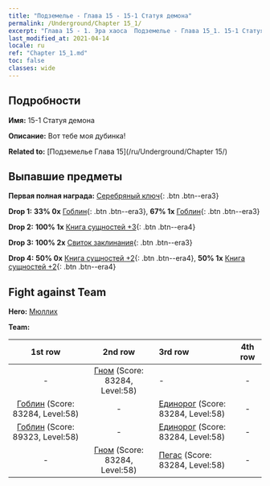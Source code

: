 ```yaml
---
title: "Подземелье - Глава 15 - 15-1 Статуя демона"
permalink: /Underground/Chapter 15_1/
excerpt: "Глава 15 - 1. Эра хаоса  Подземелье - Глава 15_1. 15-1 Статуя демона"
last_modified_at: 2021-04-14
locale: ru
ref: "Chapter 15_1.md"
toc: false
classes: wide
---
```


## Подробности

 **Имя:** 15-1 Статуя демона

 **Описание:** Вот тебе моя дубинка!

 **Related to:** [Подземелье Глава 15](/ru/Underground/Chapter 15/)

## Выпавшие предметы

 **Первая полная награда:** [Серебряный ключ](/ru/Items/con_693/){: .btn .btn--era3}

 **Drop 1:** **33% 0x** [Гоблин](/ru/Items/unt_217/){: .btn .btn--era3}, **67% 1x** [Гоблин](/ru/Items/unt_217/){: .btn .btn--era3}

 **Drop 2:** **100% 1x** [Книга сущностей +3](/ru/Items/mat_60/){: .btn .btn--era4}

 **Drop 3:** **100% 2x** [Свиток заклинания](/ru/Items/con_694/){: .btn .btn--era3}

 **Drop 4:** **50% 0x** [Книга сущностей +2](/ru/Items/mat_53/){: .btn .btn--era4}, **50% 1x** [Книга сущностей +2](/ru/Items/mat_53/){: .btn .btn--era4}


## Fight against Team
 **Hero:** [Мюллих](/ru/heroes/Mullich/)

 **Team:**


  | 1st row | 2nd row | 3rd row | 4th row |
  |:----:|:----:|:----|:----:|
  | - | [Гном](/ru/units/Dwarf/) (Score: 83284, Level:58)  | - | - |
  | [Гоблин](/ru/units/Goblin/) (Score: 83284, Level:58)  | - | [Единорог](/ru/units/Unicorn/) (Score: 83284, Level:58)  | - |
  | [Гоблин](/ru/units/Goblin/) (Score: 89323, Level:58)  | - | [Единорог](/ru/units/Unicorn/) (Score: 83284, Level:58)  | - |
  | - | [Гном](/ru/units/Dwarf/) (Score: 83284, Level:58)  | [Пегас](/ru/units/Pegasus/) (Score: 83284, Level:58)  | - |


